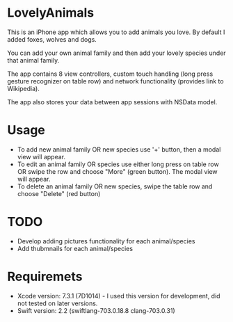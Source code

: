 # LovelyAnimals

This is an iPhone app which allows you to add animals you love. By default I added foxes, wolves and dogs. 

You can add your own animal family and then add your lovely species under that animal family.

The app contains 8 view controllers, custom touch handling (long press gesture recognizer on table row) and 
network functionality (provides link to Wikipedia). 

The app also stores your data between app sessions with NSData model.

# Usage

* To add new animal family OR new species use '+' button, then a modal view will appear.
* To edit an animal family OR species use either long press on table row OR swipe the row and choose "More" (green button). The modal view will appear.
* To delete an animal family OR new species, swipe the table row and choose "Delete" (red button)

# TODO

* Develop adding pictures functionality for each animal/species
* Add thubmnails for each animal/species

# Requiremets

* Xcode version: 7.3.1 (7D1014) - I used this version for development, did not tested on later versions.
* Swift version:  2.2 (swiftlang-703.0.18.8 clang-703.0.31)


